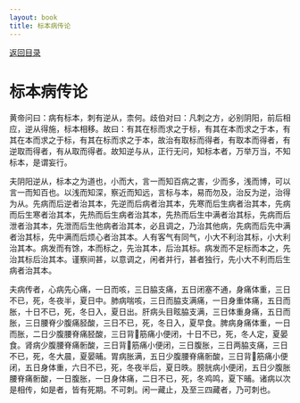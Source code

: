 ```yaml
---
layout: book
title: 标本病传论
---
```


[返回目录](./)

# 标本病传论

黄帝问曰：病有标本，刺有逆从，柰何。歧伯对曰：凡刺之方，必别阴阳，前后相应，逆从得施，标本相移。故曰：有其在标而求之于标，有其在本而求之于本，有其在本而求之于标，有其在标而求之于本，故治有取标而得者，有取本而得者，有逆取而得者，有从取而得者。故知逆与从，正行无问，知标本者，万举万当，不知标本，是谓妄行。

夫阴阳逆从，标本之为道也，小而大，言一而知百病之害，少而多，浅而博，可以言一而知百也。以浅而知深，察近而知远，言标与本，易而勿及，治反为逆，治得为从。先病而后逆者治其本，先逆而后病者治其本，先寒而后生病者治其本，先病而后生寒者治其本，先热而后生病者治其本，先热而后生中满者治其标，先病而后泄者治其本，先泄而后生他病者治其本，必且调之，乃治其他病，先病而后先中满者治其标，先中满而后烦心者治其本。人有客气有同气，小大不利治其标，小大利治其本。病发而有馀，本而标之，先治其本，后治其标。病发而不足标而本之，先治其标后治其本。谨察间甚，以意调之，闲者并行，甚者独行，先小大不利而后生病者治其本。

夫病传者，心病先心痛，一日而咳，三日脇支痛，五日闭塞不通，身痛体重，三日不已，死，冬夜半，夏日中。肺病喘咳，三日而脇支满痛，一日身重体痛，五日而胀，十日不已，死，冬日入，夏日出。肝病头目眩脇支满，三日体重身痛，五日而胀，三日腰脊少腹痛胫酸，三日不已，死，冬日入，夏早食。脾病身痛体重，一日而胀，二日少腹腰脊痛胫酸，三日背𦛗筋痛小便闭，十日不已，死，冬人定，夏晏食。肾病少腹腰脊痛䯒酸，三日背𦛗筋痛小便闭，三日腹胀，三日两脇支痛，三日不已，死，冬大晨，夏晏晡。胃病胀满，五日少腹腰脊痛䯒酸，三日背𦛗筋痛小便闭，五日身体重，六日不已，死，冬夜半后，夏日昳。膀胱病小便闭，五日少腹胀腰脊痛䯒酸，一日腹胀，一日身体痛，二日不已，死，冬鸡鸣，夏下晡。诸病以次是相传，如是者，皆有死期。不可刺。闲一藏止，及至三四藏者，乃可刺也。

